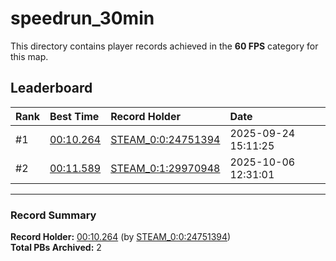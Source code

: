 # speedrun_30min

This directory contains player records achieved in the **60 FPS** category for this map.

## Leaderboard

| Rank | Best Time | Record Holder | Date                |
| :--- | :-------- | :------------ | :------------------ |
| #1   | [00:10.264](./00010264_STEAM_0_0_24751394_20250924-151125.zip) | [STEAM_0:0:24751394](https://speedrun16.com/profile/STEAM_0:0:24751394)   | 2025-09-24 15:11:25 |
| #2   | [00:11.589](./00011589_STEAM_0_1_29970948_20251006-123101.zip) | [STEAM_0:1:29970948](https://speedrun16.com/profile/STEAM_0:1:29970948)   | 2025-10-06 12:31:01 |

---

### Record Summary
**Record Holder:** [00:10.264](./00010264_STEAM_0_0_24751394_20250924-151125.zip) (by [STEAM_0:0:24751394](https://speedrun16.com/profile/STEAM_0:0:24751394))  
**Total PBs Archived:** 2